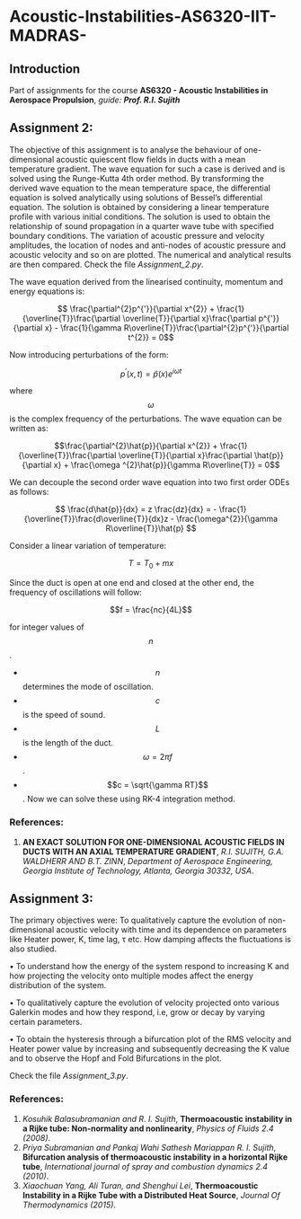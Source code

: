# Acoustic-Instabilities-AS6320-IIT-MADRAS-

## Introduction
Part of assignments for the course **AS6320 - Acoustic Instabilities in Aerospace Propulsion**, *guide:* ***Prof. R.I. Sujith***

## Assignment 2:
The objective of this assignment is to analyse the behaviour of one-dimensional acoustic quiescent flow
fields in ducts with a mean temperature gradient. The wave equation for such a case is derived and is
solved using the Runge-Kutta 4th order method. By transforming the derived wave equation to the mean
temperature space, the differential equation is solved analytically using solutions of Bessel’s differential
equation. The solution is obtained by considering a linear temperature profile with various initial conditions.
The solution is used to obtain the relationship of sound propagation in a quarter wave tube with specified
boundary conditions. The variation of acoustic pressure and velocity amplitudes, the location of nodes and
anti-nodes of acoustic pressure and acoustic velocity and so on are plotted. The numerical and analytical
results are then compared. Check the file *Assignment_2.py*.

The wave equation derived from the linearised continuity, momentum and energy equations is:
```math
    \frac{\partial^{2}p^{'}}{\partial x^{2}} + \frac{1}{\overline{T}}\frac{\partial \overline{T}}{\partial x}\frac{\partial p^{'}}{\partial x} - \frac{1}{\gamma R\overline{T}}\frac{\partial^{2}p^{'}}{\partial t^{2}} = 0
```

Now introducing perturbations of the form:
```math
p^{'}(x,t) = \hat{p}(x)e^{i\omega t}
```
where $$\omega$$ is the complex frequency of the perturbations.
The wave equation can be written as:

```math
\frac{\partial^{2}\hat{p}}{\partial x^{2}} + \frac{1}{\overline{T}}\frac{\partial \overline{T}}{\partial x}\frac{\partial 
 \hat{p}}{\partial x} + \frac{\omega ^{2}\hat{p}}{\gamma R\overline{T}} = 0
```
We can decouple the second order wave equation into two first order ODEs as follows:
```math

    \frac{d\hat{p}}{dx} = z 
    \frac{dz}{dx} = - \frac{1}{\overline{T}}\frac{d\overline{T}}{dx}z - \frac{\omega^{2}}{\gamma R\overline{T}}\hat{p} 
```
Consider a linear variation of temperature:
```math
 T = T_{0} + mx
```
Since the duct is open at one end and closed at the other end, the frequency of oscillations will follow:
```math
f = \frac{nc}{4L}
```
for integer values of $$n$$.
- $$n$$ determines the mode of oscillation.
- $$c$$ is the speed of sound.
- $$L$$ is the length of the duct.
-  $$\omega = 2\pi f$$.
- $$c = \sqrt{\gamma RT}$$.
Now we can solve these using RK-4 integration method.


### References:
1) **AN EXACT SOLUTION FOR ONE-DIMENSIONAL ACOUSTIC FIELDS IN DUCTS WITH AN AXIAL TEMPERATURE GRADIENT**, *R.I. SUJITH, G.A. WALDHERR AND B.T. ZINN*, *Department of Aerospace Engineering, Georgia Institute of Technology, Atlanta, Georgia 30332, USA*.

## Assignment 3:
The primary objectives were:
To qualitatively capture the evolution of non-dimensional acoustic velocity with time and its dependence
on parameters like Heater power, K, time lag, τ etc. How damping affects the fluctuations is also studied.

• To understand how the energy of the system respond to increasing K and how projecting the velocity onto
multiple modes affect the energy distribution of the system.

• To qualitatively capture the evolution of velocity projected onto various Galerkin modes and how they
respond, i.e, grow or decay by varying certain parameters.

• To obtain the hysteresis through a bifurcation plot of the RMS velocity and Heater power value by
increasing and subsequently decreasing the K value and to observe the Hopf and Fold Bifurcations in the
plot.

Check the file *Assignment_3.py*.

### References:
1) *Kosuhik Balasubramanian and R. I. Sujith*, **Thermoacoustic instability in a Rijke tube: Non-normality
and nonlinearity**, *Physics of Fluids 2.4 (2008)*.
2) *Priya Subramanian and Pankaj Wahi Sathesh Mariappan R. I. Sujith*, **Bifurcation analysis of thermoacoustic instability in a horizontal Rijke tube**,  *International journal of spray and combustion dynamics 2.4
(2010)*.
3) *Xiaochuan Yang, Ali Turan, and Shenghui Lei*, **Thermoacoustic Instability in a Rijke Tube with a Distributed Heat Source**, *Journal Of Thermodynamics (2015)*.



